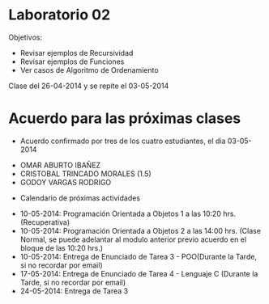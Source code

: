Laboratorio 02
==============

Objetivos:

-	Revisar ejemplos de Recursividad
-	Revisar ejemplos de Funciones
-	Ver casos de Algoritmo de Ordenamiento

Clase del 26-04-2014 y se repite el 03-05-2014

Acuerdo para las próximas clases 
================================
* Acuerdo confirmado por tres de los cuatro estudiantes, el dia 03-05-2014
- OMAR ABURTO IBAÑEZ
- CRISTOBAL TRINCADO MORALES (1.5)
- GODOY VARGAS RODRIGO 

* Calendario de próximas actividades
- 10-05-2014: Programación Orientada a Objetos 1 a las 10:20 hrs. (Recuperativa)
- 10-05-2014: Programación Orientada a Objetos 2 a las 14:00 hrs. (Clase Normal, se puede adelantar al modulo anterior previo acuerdo en el bloque de las 10:20 hrs.)
- 10-05-2014: Entrega de Enunciado de Tarea 3 - POO(Durante la Tarde, si no recordar por email)
- 17-05-2014: Entrega de Enunciado de Tarea 4 - Lenguaje C (Durante la Tarde, si no recordar por email)
- 24-05-2014: Entrega de Tarea 3